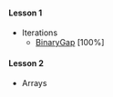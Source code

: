 #### Lesson 1

- Iterations
  - [BinaryGap](https://app.codility.com/programmers/lessons/1-iterations/binary_gap/) [100%]

#### Lesson 2

- Arrays
